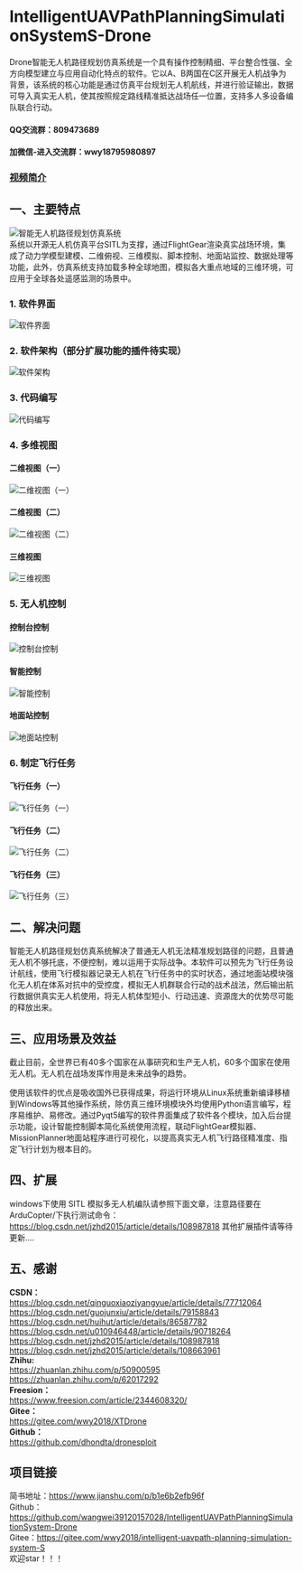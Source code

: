 # IntelligentUAVPathPlanningSimulationSystemS-Drone
Drone智能无人机路径规划仿真系统是一个具有操作控制精细、平台整合性强、全方向模型建立与应用自动化特点的软件。它以A、B两国在C区开展无人机战争为背景，该系统的核心功能是通过仿真平台规划无人机航线，并进行验证输出，数据可导入真实无人机，使其按照规定路线精准抵达战场任一位置，支持多人多设备编队联合行动。<br>
#### QQ交流群：809473689
#### 加微信-进入交流群：wwy18795980897
### [视频简介](https://www.yuque.com/u12074055/kb/qqkaw9)
## 一、主要特点
![智能无人机路径规划仿真系统](https://images.gitee.com/uploads/images/2021/0125/233607_f09b2d25_2323666.jpeg "13.jpg")<br>
系统以开源无人机仿真平台SITL为支撑，通过FlightGear渲染真实战场环境，集成了动力学模型建模、二维俯视、三维模拟、脚本控制、地面站监控、数据处理等功能，此外，仿真系统支持加载多种全球地图，模拟各大重点地域的三维环境，可应用于全球各处遥感监测的场景中。
### 1. 软件界面
![软件界面](https://images.gitee.com/uploads/images/2021/0125/233744_ba69880f_2323666.png "1.png")
### 2. 软件架构（部分扩展功能的插件待实现）
![软件架构](https://images.gitee.com/uploads/images/2021/0125/233759_e596a868_2323666.png "2.png")
### 3. 代码编写
![代码编写](https://images.gitee.com/uploads/images/2021/0125/233814_c0aa0ba5_2323666.png "3.png")
### 4. 多维视图
#### 二维视图（一）
![二维视图（一）](https://images.gitee.com/uploads/images/2021/0125/233838_febcde95_2323666.png "4.png")
#### 二维视图（二）
![二维视图（二）](https://images.gitee.com/uploads/images/2021/0125/233900_9a21536c_2323666.png "5.png")
#### 三维视图
![三维视图](https://images.gitee.com/uploads/images/2021/0125/233925_c9f2e081_2323666.png "6.png")
### 5. 无人机控制
#### 控制台控制
![控制台控制](https://images.gitee.com/uploads/images/2021/0125/233942_e93cbff8_2323666.png "7.png")
#### 智能控制
![智能控制](https://images.gitee.com/uploads/images/2021/0126/181402_cd1f8329_2323666.png "改git.png")
#### 地面站控制
![地面站控制](https://images.gitee.com/uploads/images/2021/0125/234015_bc90af97_2323666.png "9.png")
### 6. 制定飞行任务
#### 飞行任务（一）
![飞行任务（一）](https://images.gitee.com/uploads/images/2021/0125/234038_f5448a7f_2323666.png "10.png")
#### 飞行任务（二）
![飞行任务（二）](https://images.gitee.com/uploads/images/2021/0125/234057_37ff1cc1_2323666.png "11.png")
#### 飞行任务（三）
![飞行任务（三）](https://images.gitee.com/uploads/images/2021/0125/234121_a8022c2e_2323666.png "12.png")
## 二、解决问题

智能无人机路径规划仿真系统解决了普通无人机无法精准规划路径的问题，且普通无人机不够托底，不便控制，难以运用于实际战争。本软件可以预先为飞行任务设计航线，使用飞行模拟器记录无人机在飞行任务中的实时状态，通过地面站模块强化无人机在体系对抗中的受控度，模拟无人机群联合行动的战术战法，然后输出航行数据供真实无人机使用，将无人机体型短小、行动迅速、资源庞大的优势尽可能的释放出来。

## 三、应用场景及效益

截止目前，全世界已有40多个国家在从事研究和生产无人机，60多个国家在使用无人机。无人机在战场发挥作用是未来战争的趋势。

使用该软件的优点是吸收国外已获得成果，将运行环境从Linux系统重新编译移植到Windows等其他操作系统，除仿真三维环境模块外均使用Python语言编写，程序易维护、易修改。通过Pyqt5编写的软件界面集成了软件各个模块，加入后台提示功能，设计智能控制脚本简化系统使用流程，联动FlightGear模拟器、MissionPlanner地面站程序进行可视化，以提高真实无人机飞行路径精准度、指定飞行计划为根本目的。

## 四、扩展<br>
windows下使用 SITL 模拟多无人机编队请参照下面文章，注意路径要在ArduCopter/下执行测试命令：
https://blog.csdn.net/jzhd2015/article/details/108987818
其他扩展插件请等待更新....

## 五、感谢<br>
**CSDN：**<br>
https://blog.csdn.net/qinguoxiaoziyangyue/article/details/77712064<br>
https://blog.csdn.net/guojunxiu/article/details/79158843<br>
https://blog.csdn.net/huihut/article/details/86587782<br>
https://blog.csdn.net/u010946448/article/details/90718264<br>
https://blog.csdn.net/jzhd2015/article/details/108987818<br>
https://blog.csdn.net/jzhd2015/article/details/108663961<br>
**Zhihu:**<br>
https://zhuanlan.zhihu.com/p/50900595
https://zhuanlan.zhihu.com/p/62017292<br>
**Freesion：**<br>
https://www.freesion.com/article/2344608320/<br>
**Gitee：**<br>
https://gitee.com/wwy2018/XTDrone<br>
**Github：**<br>
https://github.com/dhondta/dronesploit<br>

## 项目链接<br>
简书地址：https://www.jianshu.com/p/b1e6b2efb96f<br>
Github：https://github.com/wangwei39120157028/IntelligentUAVPathPlanningSimulationSystem-Drone<br>
Gitee：https://gitee.com/wwy2018/intelligent-uavpath-planning-simulation-system-S<br>
欢迎star！！！
